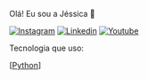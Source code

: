 Olá! Eu sou a Jéssica 👋

[![Instagram](https://img.shields.io/badge/Instagram-E4405F?style=for-the-badge&logo=instagram&logoColor=white)](https://www.instagram.com/jessyca_lais/)
[![Linkedin](https://img.shields.io/badge/LinkedIn-0077B5?style=for-the-badge&logo=linkedin&logoColor=white)](www.linkedin.com/in/jessicalcbarros)
[![Youtube](https://img.shields.io/badge/YouTube-FF0000?style=for-the-badge&logo=youtube&logoColor=white)](https://www.youtube.com/@jessicabarros6091)

Tecnologia que uso:

[[Python](https://img.shields.io/badge/Python-14354C?style=for-the-badge&logo=python&logoColor=white)]

<!--
**jessycalais/jessycalais** is a ✨ _special_ ✨ repository because its `README.md` (this file) appears on your GitHub profile.

Here are some ideas to get you started:

- 🔭 I’m currently working on ...
- 🌱 I’m currently learning ...
- 👯 I’m looking to collaborate on ...
- 🤔 I’m looking for help with ...
- 💬 Ask me about ...
- 📫 How to reach me: ...
- 😄 Pronouns: ...
- ⚡ Fun fact: ...
-->
